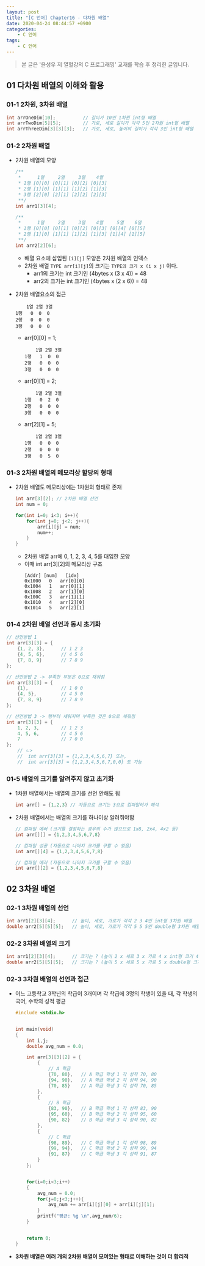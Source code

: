 ```yaml
---
layout: post
title: "[C 언어] Chapter16 - 다차원 배열"
date: 2020-04-24 08:44:57 +0900
categories: 
    - C 언어
tags:
    - C 언어
---
```




<!-- more -->

> 본 글은 '윤성우 저 열혈강의 C 프로그래밍' 교재를 학습 후 정리한 글입니다.

## 01 다차원 배열의 이해와 활용

### 01-1 2차원, 3차원 배열
```c
int arrOneDim[10];          // 길이가 10인 1차원 int형 배열
int arrTwoDim[5][5];        // 가로, 세로 길이가 각각 5인 2차원 int형 배열
int arrThreeDim[3][3][3];   // 가로, 세로, 높이의 길이가 각각 3인 int형 배열
```

### 01-2 2차원 배열
- 2차원 배열의 모양

    ```c
    /**
     *      1열     2열     3열    4열
     * 1행 [0][0] [0][1] [0][2] [0][3]
     * 2행 [1][0] [1][1] [1][2] [1][3]
     * 3행 [2][0] [2][1] [2][2] [2][3]
     **/
    int arr1[3][4];
    
    /**
     *      1열     2열     3열    4열     5열    6열
     * 1행 [0][0] [0][1] [0][2] [0][3] [0][4] [0][5]
     * 2행 [1][0] [1][1] [1][2] [1][3] [1][4] [1][5]
     **/
    int arr2[2][6];
    ```

    - 배열 요소에 삽입된 `[i][j]` 모양은 2차원 배열의 인덱스
    - 2차원 배열 `TYPE arr[i][j]`의 크기는 `TYPE의 크기 x (i x j)` 이다.
        - arr1의 크기는 int 크기인 (4bytes x (3 x 4)) = 48
        - arr2의 크기는 int 크기인 (4bytes x (2 x 6)) = 48

- 2차원 배열요소의 접근

    ```
        1열 2열 3열
    1행   0  0  0
    2행   0  0  0
    3행   0  0  0
    ```

    - arr[0][0] = 1;
        
        ```
            1열 2열 3열
        1행   1  0  0
        2행   0  0  0
        3행   0  0  0
        ```

    - arr[0][1] = 2;
        
        ```
            1열 2열 3열
        1행   0  2  0
        2행   0  0  0
        3행   0  0  0
        ```

    - arr[2][1] = 5;
        
        ```
            1열 2열 3열
        1행   0  0  0
        2행   0  0  0
        3행   0  5  0
        ```

### 01-3 2차원 배열의 메모리상 할당의 형태
- 2차원 배열도 메모리상에는 1차원의 형태로 존재
    ```c
    int arr[3][2]; // 2차원 배열 선언
    int num = 0;

    for(int i=0; i<3; i++){
        for(int j=0; j<2; j++){
            arr[i][j] = num;
            num++;
        }
    }
    ```
    - 2차원 배열 arr에 0, 1, 2, 3, 4, 5를 대입한 모양
    - 이때 int arr[3][2]의 메모리상 구조
        ```
        [Addr] [num]   [idx]
        0x1000   0   arr[0][0]
        0x1004   1   arr[0][1]
        0x1008   2   arr[1][0]
        0x100C   3   arr[1][1]
        0x1010   4   arr[2][0]
        0x1014   5   arr[2][1]
        ```

### 01-4 2차원 배열 선언과 동시 초기화
```c
// 선언방법 1
int arr[3][3] = {
    {1, 2, 3},      // 1 2 3
    {4, 5, 6},      // 4 5 6
    {7, 8, 9}       // 7 8 9
};

// 선언방법 2 -> 부족한 부분은 0으로 채워짐
int arr[3][3] = {
    {1},            // 1 0 0
    {4, 5},         // 4 5 0
    {7, 8, 9}       // 7 8 9
};

// 선언방법 3 -> 행부터 채워지며 부족한 것은 0으로 채춰짐
int arr[3][3] = {
    1, 2, 3,        // 1 2 3
    4, 5, 6,        // 4 5 6
    7               // 7 0 0
};
    // ㄴ>
    //  int arr[3][3] = {1,2,3,4,5,6,7} 또는,
    //  int arr[3][3] = {1,2,3,4,5,6,7,0,0} 도 가능
```

### 01-5 배열의 크기를 알려주지 않고 초기화
- 1차원 배열에서는 배열의 크기를 선언 안해도 됨
    ```c
    int arr[] = {1,2,3} // 자동으로 크기는 3으로 컴파일러가 해석
    ```
- 2차원 배열에서는 배열의 크기를 하나이상 알려줘야함
    ```c
    // 컴파일 에러 (크기를 결정하는 경우의 수가 많으므로 1x8, 2x4, 4x2 등)
    int arr[][] = {1,2,3,4,5,6,7,8}

    // 컴파일 성공 (자동으로 나머지 크기를 구할 수 있음)
    int arr[][4] = {1,2,3,4,5,6,7,8} 

    // 컴파일 에러 (자동으로 나머지 크기를 구할 수 있음)
    int arr[][2] = {1,2,3,4,5,6,7,8} 
    ```

## 02 3차원 배열

### 02-1 3차원 배열의 선언
```c
int arr1[2][3][4];      // 높이, 세로, 가로가 각각 2 3 4인 int형 3차원 배열
double arr2[5][5][5];   // 높이, 세로, 가로가 각각 5 5 5인 double형 3차원 배열
```

### 02-2 3차원 배열의 크기
```c
int arr1[2][3][4];      // 크기는 ? (높이 2 x 세로 3 x 가로 4 x int형 크기 4) 96
double arr2[5][5][5];   // 크기는 ? (높이 5 x 세로 5 x 가로 5 x double형 크기 8) 1000
```

### 02-3 3차원 배열의 선언과 접근
- 어느 고등학교 3학년의 학급이 3개이며 각 학급에 3명의 학생이 있을 때, 각 학생의 국어, 수학의 성적 평균
    ```c
    #include <stdio.h>


    int main(void)
    {
        int i,j;
        double avg_num = 0.0;

        int arr[3][3][2] = {
            {
                // A 학급
                {70, 80},   // A 학급 학생 1 각 성적 70, 80
                {94, 90},   // A 학급 학생 2 각 성적 94, 90
                {70, 85}    // A 학급 학생 3 각 성적 70, 85
            },
            {
                // B 학급
                {83, 90},   // B 학급 학생 1 각 성적 83, 90
                {95, 60},   // B 학급 학생 2 각 성적 95, 60
                {90, 82}    // B 학급 학생 3 각 성적 90, 82
            },
            {
                // C 학급
                {98, 89},   // C 학급 학생 1 각 성적 98, 89
                {99, 94},   // C 학급 학생 2 각 성적 99, 94
                {91, 87}    // C 학급 학생 3 각 성적 91, 87
            }
        };


        for(i=0;i<3;i++)
        {   
            avg_num = 0.0;
            for(j=0;j<3;j++){
                avg_num += arr[i][j][0] + arr[i][j][1];
            }
            printf("평균: %g \n",avg_num/6);
        }


        return 0;
    }
    ```
- **3차원 배열은 여러 개의 2차원 배열이 모여있는 형태로 이해하는 것이 더 합리적**